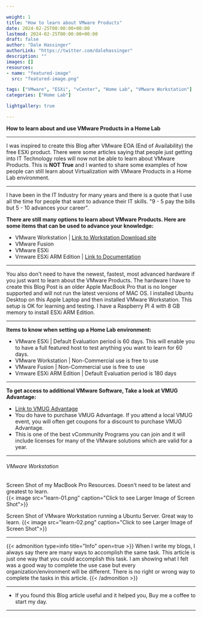 ```yaml
---

weight: 1
title: "How to learn about VMware Products"
date: 2024-02-25T00:00:00+00:00
lastmod: 2024-02-25T00:00:00+00:00
draft: false
author: "Dale Hassinger"
authorLink: "https://twitter.com/dalehassinger"
description: ""
images: []
resources:
- name: "featured-image"
  src: "featured-image.png"

tags: ["VMware", "ESXi", "vCenter", "Home Lab", "VMware Workstation"]
categories: ["Home Lab"]

lightgallery: true

---
```


**How to learn about and use VMware Products in a Home Lab**

<!--more-->

---

I was inspired to create this Blog after VMware EOA (End of Availability) the free ESXi product. There were some articles saying that people just getting into IT Technology roles will now not be able to learn about VMware Products. This is **NOT True** and I wanted to share some examples of how people can still learn about Virtualization with VMware Products in a Home Lab environment.  

---

I have been in the IT Industry for many years and there is a quote that I use all the time for people that want to advance their IT skills. "9 - 5 pay the bills but 5 - 10 advances your career".  

**There are still many options to learn about VMware Products. Here are some items that can be used to advance your knowledge:**  
* VMware Workstation | [Link to Workstation Download site](https://www.vmware.com/products/workstation-player.html)  
* VMware Fusion  
* VMware ESXi  
* Vmware ESXi ARM Edition | [Link to Documentation](https://communities.vmware.com/t5/ESXi-Arm-Fling-Documents/VMware-ESXi-Arm-Documentation/ta-p/2993062)  

---

You also don't need to have the newest, fastest, most advanced hardware if you just want to learn about the VMware Products.  The hardware I have to create this Blog Post is an older Apple MacBook Pro that is no longer supported and will not run the latest versions of MAC OS. I installed Ubuntu Desktop on this Apple Laptop and then installed VMware Workstation. This setup is OK for learning and testing. I have a Raspberry PI 4 with 8 GB memory to install ESXi ARM Edition.

---

**Items to know when setting up a Home Lab environment:**  
* VMware ESXi | Default Evaluation period is 60 days. This will enable you to have a full featured host to test anything you want to learn for 60 days.  
* VMware Workstation | Non-Commercial use is free to use
* VMware Fusion | Non-Commercial use is free to use
* Vmware ESXi ARM Edition | Default Evaluation period is 180 days

---

**To get access to additional VMware Software, Take a look at VMUG Advantage:**  
* [Link to VMUG Advantage](https://www.vmug.com/membership/evalexperience/)  
* You do have to purchase VMUG Advantage. If you attend a local VMUG event, you will often get coupons for a discount to purchase VMUG Advantage.  
* This is one of the best vCommunity Programs you can join and it will include licenses for many of the VMware solutions which are valid for a year.  

---

###### VMware Workstation  

Screen Shot of my MacBook Pro Resources. Doesn't need to be latest and greatest to learn.  
{{< image src="learn-01.png" caption="Click to see Larger Image of Screen Shot">}}  


Screen Shot of VMware Workstation running a Ubuntu Server. Great way to learn.
{{< image src="learn-02.png" caption="Click to see Larger Image of Screen Shot">}}  

---

{{< admonition type=info title="Info" open=true >}}
When I write my blogs, I always say there are many ways to accomplish the same task. This article is just one way that you could accomplish this task. I am showing what I felt was a good way to complete the use case but every organization/environment will be different. There is no right or wrong way to complete the tasks in this article.
{{< /admonition >}}

---

* If you found this Blog article useful and it helped you, Buy me a coffee to start my day.  

<center>
<script type="text/javascript" src="https://cdnjs.buymeacoffee.com/1.0.0/button.prod.min.js" data-name="bmc-button" data-slug="dalehassinger" data-color="#FFDD00" data-emoji=""  data-font="Cookie" data-text="Buy me a coffee" data-outline-color="#000000" data-font-color="#000000" data-coffee-color="#ffffff" ></script>
</center>

---
